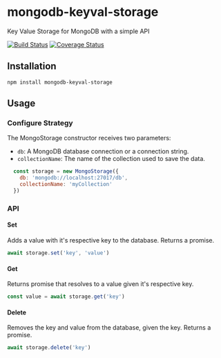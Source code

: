 # mongodb-keyval-storage
Key Value Storage for MongoDB with a simple API

[![Build Status](https://travis-ci.org/vinialbano/mongodb-keyval-storage.svg?branch=master)](https://travis-ci.org/vinialbano/mongodb-keyval-storage)
[![Coverage Status](https://coveralls.io/repos/github/vinialbano/mongodb-keyval-storage/badge.svg?branch=master)](https://coveralls.io/github/vinialbano/mongodb-keyval-storage?branch=master)

## Installation

  `npm install mongodb-keyval-storage`
  
## Usage

### Configure Strategy

  The MongoStorage constructor receives two parameters:

  * `db`: A MongoDB database connection or a connection string.
  * `collectionName`: The name of the collection used to save the data.
  
  ```javascript
    const storage = new MongoStorage({
      db: 'mongodb://localhost:27017/db',
      collectionName: 'myCollection'
    })
  ```
  
### API

#### Set
  Adds a value with it's respective key to the database. Returns a promise.
  
  ```javascript
  await storage.set('key', 'value')
  ```
  
#### Get
  Returns promise that resolves to a value given it's respective key.
  
  ```javascript
  const value = await storage.get('key')
  ```  
  
#### Delete
  Removes the key and value from the database, given the key. Returns a promise.
  
  ```javascript
  await storage.delete('key')
  ```
